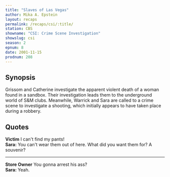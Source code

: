 ```yaml
---
title: "Slaves of Las Vegas"
author: Mika A. Epstein
layout: recaps
permalink: /recaps/csi/:title/
station: CBS
showname: "CSI: Crime Scene Investigation"
showslug: csi
season: 2
epnum: 8
date: 2001-11-15
prodnum: 208
---
```


## Synopsis

Grissom and Catherine investigate the apparent violent death of a woman found in a sandbox. Their investigation leads them to the underground world of S&M clubs. Meanwhile, Warrick and Sara are called to a crime scene to investigate a shooting, which initially appears to have taken place during a robbery.

## Quotes

**Victim** I can't find my pants!\
**Sara:** You can't wear them out of here. What did you want them for? A souvenir?

- - -

**Store Owner** You gonna arrest his ass?\
**Sara:** Yeah.
